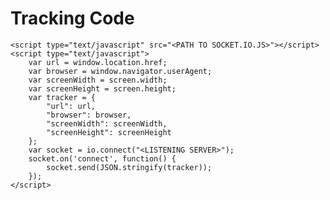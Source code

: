 # Tracking Code

	<script type="text/javascript" src="<PATH TO SOCKET.IO.JS>"></script>
	<script type="text/javascript">
		var url = window.location.href;
		var browser = window.navigator.userAgent;
		var screenWidth = screen.width;
		var screenHeight = screen.height;
		var tracker = {
			"url": url,
			"browser": browser,
			"screenWidth": screenWidth,
			"screenHeight": screenHeight
		};
	    var socket = io.connect("<LISTENING SERVER>");
	    socket.on('connect', function() {
	        socket.send(JSON.stringify(tracker));
	    });
	</script>

